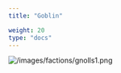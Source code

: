 ```yaml
---
title: "Goblin"

weight: 20
type: "docs"
---
```


![/images/factions/gnolls1.png](/images/factions/goblin.png)